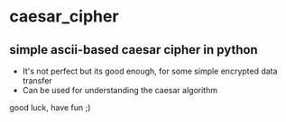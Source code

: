 # caesar_cipher
simple ascii-based caesar cipher in python
------------------------------------------
- It's not perfect but its good enough, for some simple encrypted data transfer
- Can be used for understanding the caesar algorithm

good luck, have fun ;)
